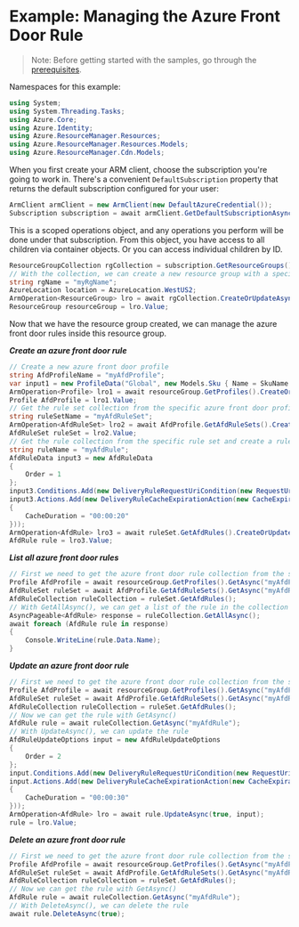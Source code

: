 # Example: Managing the Azure Front Door Rule

>Note: Before getting started with the samples, go through the [prerequisites](https://github.com/Azure/azure-sdk-for-net/tree/main/sdk/resourcemanager/Azure.ResourceManager#prerequisites).

Namespaces for this example:
```C# Snippet:Manage_AfdRules_Namespaces
using System;
using System.Threading.Tasks;
using Azure.Core;
using Azure.Identity;
using Azure.ResourceManager.Resources;
using Azure.ResourceManager.Resources.Models;
using Azure.ResourceManager.Cdn.Models;
```

When you first create your ARM client, choose the subscription you're going to work in. There's a convenient `DefaultSubscription` property that returns the default subscription configured for your user:

```C# Snippet:Readme_DefaultSubscription
ArmClient armClient = new ArmClient(new DefaultAzureCredential());
Subscription subscription = await armClient.GetDefaultSubscriptionAsync();
```

This is a scoped operations object, and any operations you perform will be done under that subscription. From this object, you have access to all children via container objects. Or you can access individual children by ID.

```C# Snippet:Readme_GetResourceGroupCollection
ResourceGroupCollection rgCollection = subscription.GetResourceGroups();
// With the collection, we can create a new resource group with a specific name
string rgName = "myRgName";
AzureLocation location = AzureLocation.WestUS2;
ArmOperation<ResourceGroup> lro = await rgCollection.CreateOrUpdateAsync(true, rgName, new ResourceGroupData(location));
ResourceGroup resourceGroup = lro.Value;
```

Now that we have the resource group created, we can manage the azure front door rules inside this resource group.

***Create an azure front door rule***

```C# Snippet:Managing_AfdRules_CreateAnAzureFrontDoorRule
// Create a new azure front door profile
string AfdProfileName = "myAfdProfile";
var input1 = new ProfileData("Global", new Models.Sku { Name = SkuName.StandardAzureFrontDoor });
ArmOperation<Profile> lro1 = await resourceGroup.GetProfiles().CreateOrUpdateAsync(true, AfdProfileName, input1);
Profile AfdProfile = lro1.Value;
// Get the rule set collection from the specific azure front door profile and create a rule set
string ruleSetName = "myAfdRuleSet";
ArmOperation<AfdRuleSet> lro2 = await AfdProfile.GetAfdRuleSets().CreateOrUpdateAsync(true, ruleSetName);
AfdRuleSet ruleSet = lro2.Value;
// Get the rule collection from the specific rule set and create a rule
string ruleName = "myAfdRule";
AfdRuleData input3 = new AfdRuleData
{
    Order = 1
};
input3.Conditions.Add(new DeliveryRuleRequestUriCondition(new RequestUriMatchConditionParameters(RequestUriMatchConditionParametersOdataType.MicrosoftAzureCdnModelsDeliveryRuleRequestUriConditionParameters, RequestUriOperator.Any)));
input3.Actions.Add(new DeliveryRuleCacheExpirationAction(new CacheExpirationActionParameters(CacheExpirationActionParametersOdataType.MicrosoftAzureCdnModelsDeliveryRuleCacheExpirationActionParameters, CacheBehavior.Override, CacheType.All)
{
    CacheDuration = "00:00:20"
}));
ArmOperation<AfdRule> lro3 = await ruleSet.GetAfdRules().CreateOrUpdateAsync(true, ruleName, input3);
AfdRule rule = lro3.Value;
```

***List all  azure front door rules***

```C# Snippet:Managing_AfdRules_ListAllAzureFrontDoorRules
// First we need to get the azure front door rule collection from the specific rule set
Profile AfdProfile = await resourceGroup.GetProfiles().GetAsync("myAfdProfile");
AfdRuleSet ruleSet = await AfdProfile.GetAfdRuleSets().GetAsync("myAfdRuleSet");
AfdRuleCollection ruleCollection = ruleSet.GetAfdRules();
// With GetAllAsync(), we can get a list of the rule in the collection
AsyncPageable<AfdRule> response = ruleCollection.GetAllAsync();
await foreach (AfdRule rule in response)
{
    Console.WriteLine(rule.Data.Name);
}
```

***Update an azure front door rule***

```C# Snippet:Managing_AfdRules_UpdateAnAzureFrontDoorRule
// First we need to get the azure front door rule collection from the specific rule set
Profile AfdProfile = await resourceGroup.GetProfiles().GetAsync("myAfdProfile");
AfdRuleSet ruleSet = await AfdProfile.GetAfdRuleSets().GetAsync("myAfdRuleSet");
AfdRuleCollection ruleCollection = ruleSet.GetAfdRules();
// Now we can get the rule with GetAsync()
AfdRule rule = await ruleCollection.GetAsync("myAfdRule");
// With UpdateAsync(), we can update the rule
AfdRuleUpdateOptions input = new AfdRuleUpdateOptions
{
    Order = 2
};
input.Conditions.Add(new DeliveryRuleRequestUriCondition(new RequestUriMatchConditionParameters(RequestUriMatchConditionParametersOdataType.MicrosoftAzureCdnModelsDeliveryRuleRequestUriConditionParameters, RequestUriOperator.Any)));
input.Actions.Add(new DeliveryRuleCacheExpirationAction(new CacheExpirationActionParameters(CacheExpirationActionParametersOdataType.MicrosoftAzureCdnModelsDeliveryRuleCacheExpirationActionParameters, CacheBehavior.Override, CacheType.All)
{
    CacheDuration = "00:00:30"
}));
ArmOperation<AfdRule> lro = await rule.UpdateAsync(true, input);
rule = lro.Value;
```

***Delete an azure front door rule***

```C# Snippet:Managing_AfdRules_DeleteAnAzureFrontDoorRule
// First we need to get the azure front door rule collection from the specific rule set
Profile AfdProfile = await resourceGroup.GetProfiles().GetAsync("myAfdProfile");
AfdRuleSet ruleSet = await AfdProfile.GetAfdRuleSets().GetAsync("myAfdRuleSet");
AfdRuleCollection ruleCollection = ruleSet.GetAfdRules();
// Now we can get the rule with GetAsync()
AfdRule rule = await ruleCollection.GetAsync("myAfdRule");
// With DeleteAsync(), we can delete the rule
await rule.DeleteAsync(true);
```
